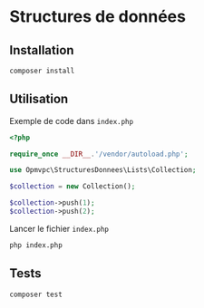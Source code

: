 # Structures de données

## Installation

```sh
composer install
```

## Utilisation

Exemple de code dans `index.php`

```php
<?php

require_once __DIR__.'/vendor/autoload.php';

use Opmvpc\StructuresDonnees\Lists\Collection;

$collection = new Collection();

$collection->push(1);
$collection->push(2);
```

Lancer le fichier `index.php`

```sh
php index.php
```

## Tests

```sh
composer test
```
